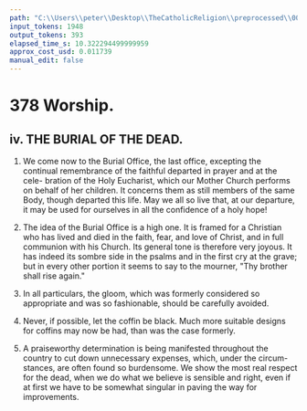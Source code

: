 ```yaml
---
path: "C:\\Users\\peter\\Desktop\\TheCatholicReligion\\preprocessed\\00397.jpg"
input_tokens: 1948
output_tokens: 393
elapsed_time_s: 10.322294499999959
approx_cost_usd: 0.011739
manual_edit: false
---
```

# 378 Worship.

## iv. THE BURIAL OF THE DEAD.

1. We come now to the Burial Office, the last
office, excepting the continual remembrance of
the faithful departed in prayer and at the cele-
bration of the Holy Eucharist, which our
Mother Church performs on behalf of her
children. It concerns them as still members
of the same Body, though departed this life.
May we all so live that, at our departure, it
may be used for ourselves in all the confidence
of a holy hope!

2. The idea of the Burial Office is a high one.
It is framed for a Christian who has lived and
died in the faith, fear, and love of Christ, and
in full communion with his Church. Its general
tone is therefore very joyous. It has indeed its
sombre side in the psalms and in the first cry at
the grave; but in every other portion it seems
to say to the mourner, "Thy brother shall rise
again."

3. In all particulars, the gloom, which was
formerly considered so appropriate and was so
fashionable, should be carefully avoided.

4. Never, if possible, let the coffin be black.
Much more suitable designs for coffins may
now be had, than was the case formerly.

5. A praiseworthy determination is being
manifested throughout the country to cut down
unnecessary expenses, which, under the circum-
stances, are often found so burdensome. We
show the most real respect for the dead, when
we do what we believe is sensible and right,
even if at first we have to be somewhat singular
in paving the way for improvements.